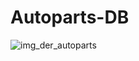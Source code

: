 # Autoparts-DB

![img_der_autoparts](https://github.com/GaspSoft/Autoparts-DB/assets/86849487/c8e74ce8-75b2-470f-86b1-75d7ce595760)
